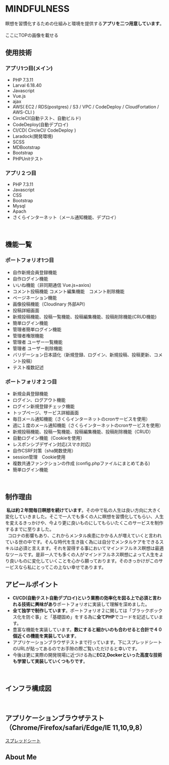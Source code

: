 
# MINDFULNESS
瞑想を習慣化するための仕組みと環境を提供する**アプリを二つ用意しています**。
<br><br>
ここにTOPの画像を載せる

## 使用技術
### アプリ1つ目(メイン)
- PHP 7.3.11
- Larval 6.18.40 
- Javascript
- Vue.js
- ajax
- AWS( EC2 / RDS(postgres) / S3 / VPC / CodeDeploy / CloudFortation / AWS-CLI )
- CircleCI(自動テスト、自動ビルド)
- CodeDeploy(自動デプロイ)
- CI/CD( CircleCI/ CodeDeploy )
- Laradock(開発環境)
- SCSS
- MDBootstrap
- Bootstrap
- PHPUnitテスト 

### アプリ２つ目
- PHP 7.3.11
- Javascript
- CSS
- Bootstrap
- Mysql
- Apach
- さくらインターネット（メール通知機能、デプロイ）
<br>

## 機能一覧
### ポートフォリオ1つ目
- 自作新規会員登録機能　
- 自作ログイン機能
- いいね機能（非同期通信 Vue.js+axios）
- コメント投稿機能 コメント編集機能　コメント削除機能
- ページネーション機能
- 画像投稿機能（Cloudinary 外部API）
- 投稿詳細画面
- 新規投稿機能、投稿一覧機能、投稿編集機能、投稿削除機能(CRUD機能)
- 簡単ログイン機能
- 管理者簡単ログイン機能
- 管理者権限機能
- 管理者 ユーザー一覧機能
- 管理者 ユーザー削除機能
- バリデーション日本語化（新規登録、ログイン、新規投稿、投稿更新、コメント投稿）
- テスト複数記述

### ポートフォリオ２つ目
- 新規会員登録機能
- ログイン、ログアウト機能
- ログイン新規登録チェック機能
- トップページ、サービス詳細画面
- 毎日メール通知機能（さくらインターネットのcronサービスを使用）
- 週に１度のメール通知機能（さくらインターネットのcronサービスを使用）
- 新規投稿機能、投稿一覧機能、投稿編集機能、投稿削除機能（CRUD）
- 自動ログイン機能（Cookieを使用）
- レスポンシブデザイン対応(スマホ対応)
- 自作CSRF対策（sha関数使用）
- session管理　Cookie使用
- 複数共通ファンクションの作成 (config.phpファイルにまとめてある)
- 簡単ログイン機能
<br>

## 制作理由
 &nbsp;**私は約２年間毎日瞑想を続けています**。その中で私の人生は良い方向に大きく変化していきました。そこで一人でも多くの人に瞑想を習慣化してもらい、人生を変えるきっかけや、今より更に良いものにしてもらいたくこのサービスを制作するまでに至りました。<br>&nbsp; コロナの影響もあり、これからメンタル疾患にかかる人が増えていくと言われている世の中です。そんな時代を生き抜く為には自分でメンタルケアをできるスキルは必須と言えます。それを習得する事においてマインドフルネス瞑想は最適なツールです。是非一人でも多くの人がマインドフルネス瞑想によって人生をより良いものに変化していくことを心から願っております。そのきっかけがこのサービスなら私にとってこの上ない幸せであります。
<br>

## アピールポイント
- **CI/CD(自動テスト自動デプロイ)という業務の効率化を図る上で必須と言われる技術に興味があり**ポートフォリオに実装して理解を深めました。
- **全て独学で制作しています**。ポートフォリオ２に関しては「ブラックボックス化を防ぐ事」と「基礎固め」をする為に**全てPHP**でコードを記述しています。
- 豊富な機能を実装しています。**数にすると細かいのも合わせると合計で４０個近くの機能を実装しています**。
- アプリケーションブラウザテストまで行っています。下にスプレッドシートのURLが貼ってあるのでお手隙の際ご覧いただけると幸いです。
- 今後は更に実際の開発現場に近づける為に**EC2,Dockerといった高度な技術も学習して実装していくつもりです**。
<br>

## インフラ構成図
<br>

## アプリケーションブラウザテスト（Chrome/Firefox/safari/Edge/IE 11,10,9,8）
[スプレッドシート](https://docs.google.com/spreadsheets/d/1VHTu-UZnbfKLE30rUPOp0xKJSU-AV2oquUGVsC01C44/edit#gid=352893331)
<br>

## About Me

